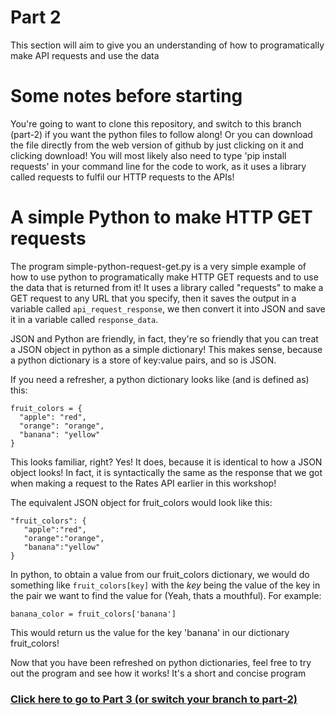# Part 2
This section will aim to give you an understanding of how to programatically make API requests and use the data

# Some notes before starting
You're going to want to clone this repository, and switch to this branch (part-2) if you want the python files to follow along! Or you can download the file directly from the web version of github by just clicking on it and clicking download!
You will most likely also need to type 'pip install requests' in your command line for the code to work, as it uses a library called requests to fulfil our HTTP requests to the APIs!

# A simple Python to make HTTP GET requests
The program simple-python-request-get.py is a very simple example of how to use python to programatically make HTTP GET requests and to use the data that is returned from it! It uses a library called "requests" to make a GET request to any URL that you specify, then it saves the output in a variable called `api_request_response`, we then convert it into JSON and save it in a variable called `response_data`. 

JSON and Python are friendly, in fact, they're so friendly that you can treat a JSON object in python as a simple dictionary! This makes sense, because a python dictionary is a store of key:value pairs, and so is JSON.

If you need a refresher, a python dictionary looks like (and is defined as) this:

```
fruit_colors = {
  "apple": "red",
  "orange": "orange",
  "banana": "yellow"
}
```
This looks familiar, right? Yes! It does, because it is identical to how a JSON object looks! In fact, it is syntactically the same as the response that we got when making a request to the Rates API earlier in this workshop!

The equivalent JSON object for fruit_colors would look like this:

```
"fruit_colors": {
   "apple":"red",
   "orange":"orange",
   "banana":"yellow"
}
```

In python, to obtain a value from our fruit_colors dictionary, we would do something like `fruit_colors[key]` with the *key* being the value of the key in the pair we want to find the value for (Yeah, thats a mouthful). For example:

`banana_color = fruit_colors['banana']`

This would return us the value for the key 'banana' in our dictionary fruit_colors!

Now that you have been refreshed on python dictionaries, feel free to try out the program and see how it works! It's a short and concise program

<a href="https://github.com/Kav-K/HTV-API-Workshop/tree/part-3"><h3>Click here to go to Part 3 (or switch your branch to part-2)</h3></a>
